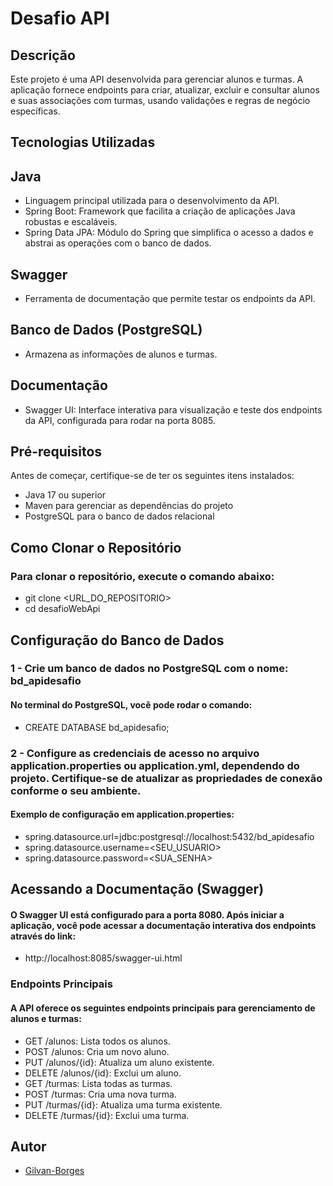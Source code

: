 
# Desafio API 

## Descrição

Este projeto é uma API desenvolvida para gerenciar alunos e turmas. A aplicação fornece endpoints para criar, atualizar, excluir e consultar alunos e suas associações com turmas, usando validações e regras de negócio específicas.
## Tecnologias Utilizadas

## Java
- Linguagem principal utilizada para o desenvolvimento da API.
- Spring Boot: Framework que facilita a criação de aplicações Java robustas e escaláveis.
- Spring Data JPA: Módulo do Spring que simplifica o acesso a dados e abstrai as operações com o banco de dados.
## Swagger
- Ferramenta de documentação que permite testar os endpoints da API.
## Banco de Dados (PostgreSQL)
- Armazena as informações de alunos e turmas.
## Documentação
- Swagger UI: Interface interativa para visualização e teste dos endpoints da API, configurada para rodar na porta 8085.
## Pré-requisitos
 Antes de começar, certifique-se de ter os seguintes itens instalados:

- Java 17 ou superior
- Maven para gerenciar as dependências do projeto
- PostgreSQL para o banco de dados relacional
## Como Clonar o Repositório
### Para clonar o repositório, execute o comando abaixo:

- git clone <URL_DO_REPOSITORIO>
- cd desafioWebApi

## Configuração do Banco de Dados

### 1 - Crie um banco de dados no PostgreSQL com o nome: bd_apidesafio
#### No terminal do PostgreSQL, você pode rodar o comando:
- CREATE DATABASE bd_apidesafio;
### 2 - Configure as credenciais de acesso no arquivo application.properties ou application.yml, dependendo do projeto. Certifique-se de atualizar as propriedades de conexão conforme o seu ambiente.

#### Exemplo de configuração em application.properties:

- spring.datasource.url=jdbc:postgresql://localhost:5432/bd_apidesafio
- spring.datasource.username=<SEU_USUARIO>
- spring.datasource.password=<SUA_SENHA>
## Acessando a Documentação (Swagger)

#### O Swagger UI está configurado para a porta 8080. Após iniciar a aplicação, você pode acessar a documentação interativa dos endpoints através do link:

- http://localhost:8085/swagger-ui.html

### Endpoints Principais
#### A API oferece os seguintes endpoints principais para gerenciamento de alunos e turmas:

- GET /alunos: Lista todos os alunos.
- POST /alunos: Cria um novo aluno.
- PUT /alunos/{id}: Atualiza um aluno existente.
- DELETE /alunos/{id}: Exclui um aluno.
- GET /turmas: Lista todas as turmas.
- POST /turmas: Cria uma nova turma.
- PUT /turmas/{id}: Atualiza uma turma existente.
- DELETE /turmas/{id}: Exclui uma turma.
## Autor

- [Gilvan-Borges](https://www.linkedin.com/in/gilvan-borges-0b70582bb/)

